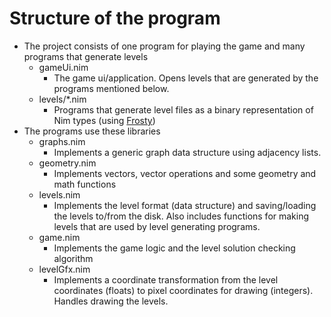 # Structure of the program
- The project consists of one program for playing the game and many programs that generate levels
  - gameUi.nim
    - The game ui/application. Opens levels that are generated by the programs mentioned below.
  - levels/*.nim
    - Programs that generate level files as a binary representation of Nim types (using [Frosty](https://github.com/disruptek/frosty))
- The programs use these libraries
  - graphs.nim
    - Implements a generic graph data structure using adjacency lists.  
  - geometry.nim
    - Implements vectors, vector operations and some geometry and math functions
  - levels.nim 
    - Implements the level format (data structure) and saving/loading the levels to/from the disk. Also includes functions for making levels that are used by level generating programs.
  - game.nim
    - Implements the game logic and the level solution checking algorithm
  - levelGfx.nim
    - Implements a coordinate transformation from the level coordinates (floats) to pixel coordinates for drawing (integers). Handles drawing the levels.
